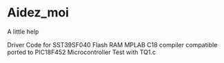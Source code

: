 # Aidez_moi
A little help

Driver Code for SST39SF040 Flash RAM
MPLAB C18 compiler compatible
ported to PIC18F452 Microcontroller
Test with TQ1.c
